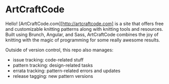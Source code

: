 # ArtCraftCode

Hello! [ArtCraftCode.com][http://artcraftcode.com] is a site that offers free and customizable knitting patterns along with knitting tools and resources. Built using Brunch, Angular, and Sass, ArtCraftCode combines the joy of knitting with the magic of programming for some really awesome results.

Outside of version control, this repo also manages:

- issue tracking: code-related stuff
- pattern tracking: design-related tasks
- errata tracking: pattern-related errors and updates
- release tagging: new pattern versions

